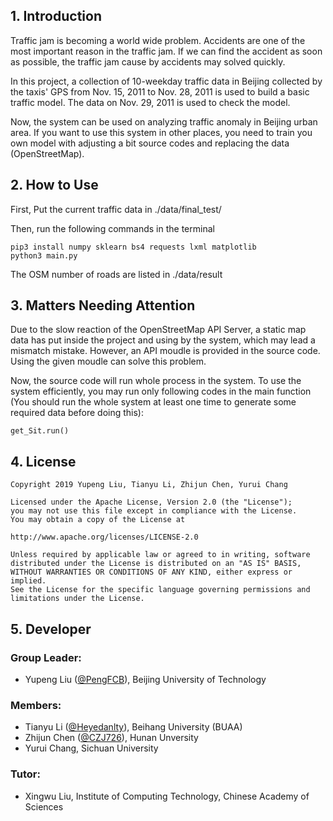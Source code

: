 

## 1. Introduction

Traffic jam is becoming a world wide problem. Accidents are one of the most important reason in the traffic jam. If we can find the accident as soon as possible, the traffic jam cause by accidents may solved quickly. 

In this project, a collection of 10-weekday traffic data in Beijing collected by the taxis' GPS from Nov. 15, 2011 to Nov. 28, 2011 is used to build a basic traffic model. The data on Nov. 29, 2011 is used to check the model.

Now, the system can be used on analyzing traffic anomaly in Beijing urban area. If you want to use this system in other places, you need to train you own model with adjusting a bit source codes and replacing the data (OpenStreetMap).

## 2. How to Use

First, Put the current traffic data in ./data/final_test/

Then, run the following commands in the terminal
```
pip3 install numpy sklearn bs4 requests lxml matplotlib
python3 main.py
```

The OSM number of roads are listed in ./data/result

## 3. Matters Needing Attention

Due to the slow reaction of the OpenStreetMap API Server, a static map data has put inside the project and using by the system, which may lead a mismatch mistake. However, an API moudle is provided in the source code. Using the given moudle can solve this problem.

Now, the source code will run whole process in the system. To use the system efficiently, you may run only following codes in the main function (You should run the whole system at least one time to generate some required data before doing this):
```
get_Sit.run()
```

## 4. License

```
Copyright 2019 Yupeng Liu, Tianyu Li, Zhijun Chen, Yurui Chang

Licensed under the Apache License, Version 2.0 (the "License");
you may not use this file except in compliance with the License.
You may obtain a copy of the License at

http://www.apache.org/licenses/LICENSE-2.0

Unless required by applicable law or agreed to in writing, software
distributed under the License is distributed on an "AS IS" BASIS,
WITHOUT WARRANTIES OR CONDITIONS OF ANY KIND, either express or implied.
See the License for the specific language governing permissions and
limitations under the License.
```

## 5. Developer

### Group Leader:
* Yupeng Liu ([@PengFCB](https://github.com/PengFCB)), Beijing University of Technology

### Members:
* Tianyu Li ([@](https://github.com/Heyedanlty)[Heyedanlty](https://github.com/Heyedanlty)), Beihang University (BUAA)
* Zhijun Chen ([@CZJ726](https://github.com/CZJ726)), Hunan Unversity
* Yurui Chang, Sichuan University

### Tutor:
* Xingwu Liu, Institute of Computing Technology, Chinese Academy of Sciences


